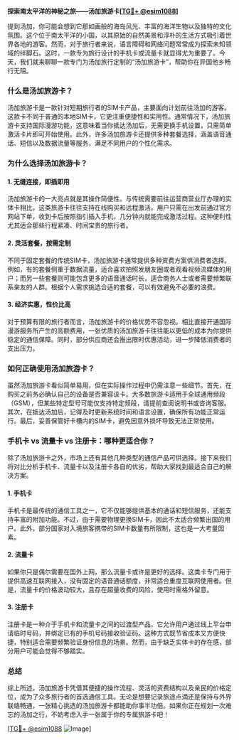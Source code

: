 **探索南太平洋的神秘之旅——汤加旅游卡[[TG💪+ @esim1088](https://t.me/s/esim1088)]**

提到汤加，你可能会想到它那如画般的海岛风光、丰富的海洋生物以及独特的文化氛围。这个位于南太平洋的小国，以其原始的自然美景和淳朴的生活方式吸引着世界各地的游客。然而，对于旅行者来说，语言障碍和网络问题常常成为探索未知领域的绊脚石。这时，一款专为旅行设计的手机卡或流量卡就显得尤为重要了。今天，我们就来聊聊一款专门为汤加旅行定制的“汤加旅游卡”，帮助你在异国他乡畅行无阻。

### 什么是汤加旅游卡？

汤加旅游卡是一款针对短期旅行者的SIM卡产品，主要面向计划前往汤加的游客。这款卡不同于普通的本地SIM卡，它更注重便捷性和实用性。通常情况下，汤加旅游卡支持国际漫游功能，这意味着当你抵达汤加后，无需更换手机设置，只需简单激活卡片即可开始使用。此外，许多汤加旅游卡还提供多种套餐选择，涵盖语音通话、短信以及数据流量等服务，满足不同用户的个性化需求。

### 为什么选择汤加旅游卡？

#### 1. **无缝连接，即插即用**
   汤加旅游卡的一大亮点就是其操作简便性。与传统需要前往运营商营业厅办理的实体卡相比，这类旅游卡往往支持在线购买和远程激活。用户只需在出发前通过官方网站下单，收到卡后按照指引插入手机，几分钟内就能完成激活过程。这种便利性尤其适合那些行程紧凑、时间宝贵的旅行者。

#### 2. **灵活套餐，按需定制**
   不同于固定套餐的传统SIM卡，汤加旅游卡通常提供多种资费方案供消费者选择。例如，有的套餐侧重于数据流量，适合喜欢拍照发朋友圈或者观看视频流媒体的用户；而另一些套餐则可能包含更多的语音通话时长，适合商务人士或者需要频繁联系亲友的人群。根据个人需求挑选合适的套餐，可以有效避免不必要的浪费。

#### 3. **经济实惠，性价比高**
   对于预算有限的旅行者而言，汤加旅游卡的价格优势不容忽视。相比直接开通国际漫游服务所产生的高额费用，一张优质的汤加旅游卡往往能以更低的成本为你提供稳定的通信保障。同时，部分供应商还会推出限时优惠活动，进一步降低消费者的支出压力。

### 如何正确使用汤加旅游卡？

虽然汤加旅游卡看似简单易用，但在实际操作过程中仍需注意一些细节。首先，在购买之前务必确认自己的设备是否兼容该卡。大多数旅游卡适用于全球通用频段（GSM），但某些特定型号可能仅支持特定频段，请提前查阅说明书或咨询客服。其次，在抵达汤加后，记得及时更新系统时间和语言设置，确保所有功能正常运行。最后，妥善保管好卡槽内的SIM卡，避免因意外损坏导致无法正常使用。

### 手机卡 vs 流量卡 vs 注册卡：哪种更适合你？

除了汤加旅游卡之外，市场上还有其他几种类型的通信产品可供选择。接下来我们将对比分析手机卡、流量卡以及注册卡各自的优劣，帮助大家找到最适合自己的解决方案。

#### 1. **手机卡**
   手机卡是最传统的通信工具之一，它不仅能够提供基本的通话和短信服务，还能支持丰富的附加功能。不过，由于需要物理更换SIM卡，因此不太适合频繁出国的用户。此外，部分国家对入境旅客携带的SIM卡数量有所限制，这也是一大考量因素。

#### 2. **流量卡**
   如果你只是偶尔需要在国外上网，那么流量卡或许是更好的选择。这类卡专门用于提供高速互联网接入，没有固定的语音通话额度，非常适合重度互联网使用者。但是，流量卡的价格波动较大，且存在超量收费的风险，使用时需格外留意。

#### 3. **注册卡**
   注册卡是一种介于手机卡和流量卡之间的过渡型产品，它允许用户通过线上平台申请临时号码，并绑定已有的手机号码接收验证码。这种方式既节省成本又方便快捷，特别适合需要频繁验证身份信息的场景。然而，由于缺乏实体卡的存在感，部分用户可能会觉得不够踏实。

### 总结

综上所述，汤加旅游卡凭借其便捷的操作流程、灵活的资费结构以及亲民的价格定位，成为了众多旅行者的首选通信工具。无论是想要记录旅途点滴还是保持与外界联络畅通，一张精心挑选的汤加旅游卡都能助你事半功倍。如果你正在规划一次难忘的汤加之行，不妨考虑入手一张属于你的专属旅游卡吧！

[[TG💪+ @esim1088](https://t.me/s/esim1088) ![Image](https://i.postimg.cc/4NQfJmqS/Snipaste-2025-05-13-00-14-12.png)]